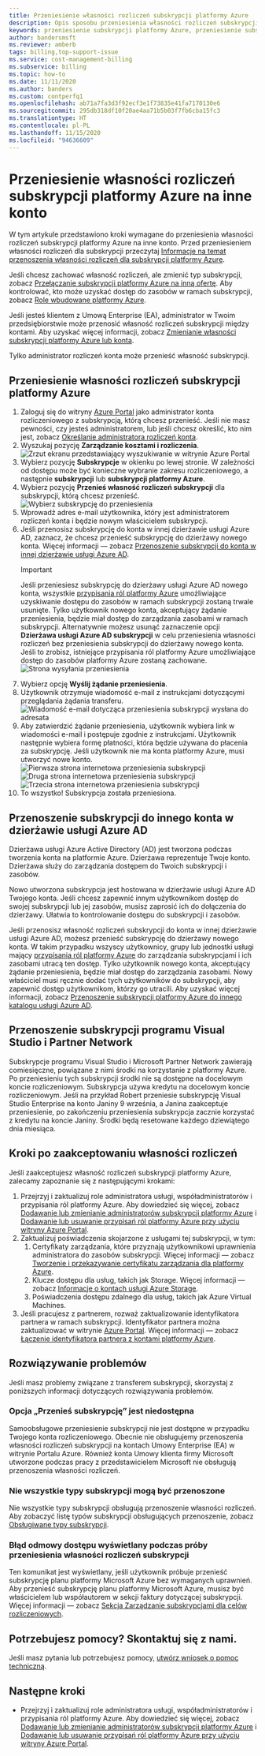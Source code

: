 ```yaml
---
title: Przeniesienie własności rozliczeń subskrypcji platformy Azure
description: Opis sposobu przeniesienia własności rozliczeń subskrypcji platformy Azure na inne konto.
keywords: przeniesienie subskrypcji platformy Azure, przeniesienie subskrypcji platformy Azure na inne konto, zmiana właściciela subskrypcji platformy Azure, transfer subskrypcji platformy Azure na inne konto, transfer rozliczeń na platformie Azure
author: bandersmsft
ms.reviewer: amberb
tags: billing,top-support-issue
ms.service: cost-management-billing
ms.subservice: billing
ms.topic: how-to
ms.date: 11/11/2020
ms.author: banders
ms.custom: contperfq1
ms.openlocfilehash: ab71a7fa3d3f92ecf3e1f73835e41fa7170130e6
ms.sourcegitcommit: 295db318df10f20ae4aa71b5b03f7fb6cba15fc3
ms.translationtype: HT
ms.contentlocale: pl-PL
ms.lasthandoff: 11/15/2020
ms.locfileid: "94636609"
---
```

# <a name="transfer-billing-ownership-of-an-azure-subscription-to-another-account"></a>Przeniesienie własności rozliczeń subskrypcji platformy Azure na inne konto

W tym artykule przedstawiono kroki wymagane do przeniesienia własności rozliczeń subskrypcji platformy Azure na inne konto. Przed przeniesieniem własności rozliczeń dla subskrypcji przeczytaj [Informacje na temat przenoszenia własności rozliczeń dla subskrypcji platformy Azure](../understand/subscription-transfer.md).

Jeśli chcesz zachować własność rozliczeń, ale zmienić typ subskrypcji, zobacz [Przełączanie subskrypcji platformy Azure na inną ofertę](switch-azure-offer.md). Aby kontrolować, kto może uzyskać dostęp do zasobów w ramach subskrypcji, zobacz [Role wbudowane platformy Azure](../../role-based-access-control/built-in-roles.md).

Jeśli jesteś klientem z Umową Enterprise (EA), administrator w Twoim przedsiębiorstwie może przenosić własność rozliczeń subskrypcji między kontami. Aby uzyskać więcej informacji, zobacz [Zmienianie własności subskrypcji platformy Azure lub konta](ea-portal-administration.md#change-azure-subscription-or-account-ownership).

Tylko administrator rozliczeń konta może przenieść własność subskrypcji.

## <a name="transfer-billing-ownership-of-an-azure-subscription"></a>Przeniesienie własności rozliczeń subskrypcji platformy Azure

1. Zaloguj się do witryny [Azure Portal](https://portal.azure.com) jako administrator konta rozliczeniowego z subskrypcją, którą chcesz przenieść. Jeśli nie masz pewności, czy jesteś administratorem, lub jeśli chcesz określić, kto nim jest, zobacz [Określanie administratora rozliczeń konta](../understand/subscription-transfer.md#whoisaa).
1. Wyszukaj pozycję **Zarządzanie kosztami i rozliczenia**.  
   ![Zrzut ekranu przedstawiający wyszukiwanie w witrynie Azure Portal](./media/billing-subscription-transfer/billing-search-cost-management-billing.png)
1. Wybierz pozycję **Subskrypcje** w okienku po lewej stronie. W zależności od dostępu może być konieczne wybranie zakresu rozliczeniowego, a następnie **subskrypcji** lub **subskrypcji platformy Azure**.
1. Wybierz pozycję **Przenieś własność rozliczeń subskrypcji** dla subskrypcji, którą chcesz przenieść.  
   ![Wybierz subskrypcję do przeniesienia](./media/billing-subscription-transfer/billing-select-subscription-to-transfer.png)
1. Wprowadź adres e-mail użytkownika, który jest administratorem rozliczeń konta i będzie nowym właścicielem subskrypcji.
1. Jeśli przenosisz subskrypcję do konta w innej dzierżawie usługi Azure AD, zaznacz, że chcesz przenieść subskrypcję do dzierżawy nowego konta. Więcej informacji — zobacz [Przenoszenie subskrypcji do konta w innej dzierżawie usługi Azure AD](#transfer-a-subscription-to-another-azure-ad-tenant-account).
    > [!IMPORTANT]
    > Jeśli przeniesiesz subskrypcję do dzierżawy usługi Azure AD nowego konta, wszystkie [przypisania ról platformy Azure](../../role-based-access-control/role-assignments-portal.md) umożliwiające uzyskiwanie dostępu do zasobów w ramach subskrypcji zostaną trwale usunięte. Tylko użytkownik nowego konta, akceptujący żądanie przeniesienia, będzie miał dostęp do zarządzania zasobami w ramach subskrypcji. Alternatywnie możesz usunąć zaznaczenie opcji **Dzierżawa usługi Azure AD subskrypcji** w celu przeniesienia własności rozliczeń bez przeniesienia subskrypcji do dzierżawy nowego konta. Jeśli to zrobisz, istniejące przypisania ról platformy Azure umożliwiające dostęp do zasobów platformy Azure zostaną zachowane.  
    ![Strona wysyłania przeniesienia](./media/billing-subscription-transfer/billing-send-transfer-request.png)
1. Wybierz opcję **Wyślij żądanie przeniesienia**.
1. Użytkownik otrzymuje wiadomość e-mail z instrukcjami dotyczącymi przeglądania żądania transferu.  
   ![Wiadomość e-mail dotycząca przeniesienia subskrypcji wysłana do adresata](./media/billing-subscription-transfer/billing-receiver-email.png)
1. Aby zatwierdzić żądanie przeniesienia, użytkownik wybiera link w wiadomości e-mail i postępuje zgodnie z instrukcjami. Użytkownik następnie wybiera formę płatności, która będzie używana do płacenia za subskrypcję. Jeśli użytkownik nie ma konta platformy Azure, musi utworzyć nowe konto.  
   ![Pierwsza strona internetowa przeniesienia subskrypcji](./media/billing-subscription-transfer/billing-accept-ownership-step1.png)
   ![Druga strona internetowa przeniesienia subskrypcji](./media/billing-subscription-transfer/billing-accept-ownership-step2.png)
   ![Trzecia strona internetowa przeniesienia subskrypcji](./media/billing-subscription-transfer/billing-accept-ownership-step3.png)
1. To wszystko! Subskrypcja została przeniesiona.

## <a name="transfer-a-subscription-to-another-azure-ad-tenant-account"></a>Przenoszenie subskrypcji do innego konta w dzierżawie usługi Azure AD

Dzierżawa usługi Azure Active Directory (AD) jest tworzona podczas tworzenia konta na platformie Azure. Dzierżawa reprezentuje Twoje konto. Dzierżawa służy do zarządzania dostępem do Twoich subskrypcji i zasobów.

Nowo utworzona subskrypcja jest hostowana w dzierżawie usługi Azure AD Twojego konta. Jeśli chcesz zapewnić innym użytkownikom dostęp do swojej subskrypcji lub jej zasobów, musisz zaprosić ich do dołączenia do dzierżawy. Ułatwia to kontrolowanie dostępu do subskrypcji i zasobów.

Jeśli przenosisz własność rozliczeń subskrypcji do konta w innej dzierżawie usługi Azure AD, możesz przenieść subskrypcję do dzierżawy nowego konta. W takim przypadku wszyscy użytkownicy, grupy lub jednostki usługi mający [przypisania ról platformy Azure](../../role-based-access-control/role-assignments-portal.md) do zarządzania subskrypcjami i ich zasobami utracą ten dostęp. Tylko użytkownik nowego konta, akceptujący żądanie przeniesienia, będzie miał dostęp do zarządzania zasobami. Nowy właściciel musi ręcznie dodać tych użytkowników do subskrypcji, aby zapewnić dostęp użytkownikom, którzy go utracili. Aby uzyskać więcej informacji, zobacz [Przenoszenie subskrypcji platformy Azure do innego katalogu usługi Azure AD](../../role-based-access-control/transfer-subscription.md).

## <a name="transfer-visual-studio-and-partner-network-subscriptions"></a>Przenoszenie subskrypcji programu Visual Studio i Partner Network

Subskrypcje programu Visual Studio i Microsoft Partner Network zawierają comiesięczne, powiązane z nimi środki na korzystanie z platformy Azure. Po przeniesieniu tych subskrypcji środki nie są dostępne na docelowym koncie rozliczeniowym. Subskrypcja używa kredytu na docelowym koncie rozliczeniowym. Jeśli na przykład Robert przeniesie subskrypcję Visual Studio Enterprise na konto Janiny 9 września, a Janina zaakceptuje przeniesienie, po zakończeniu przeniesienia subskrypcja zacznie korzystać z kredytu na koncie Janiny. Środki będą resetowane każdego dziewiątego dnia miesiąca.

## <a name="next-steps-after-accepting-billing-ownership"></a>Kroki po zaakceptowaniu własności rozliczeń

Jeśli zaakceptujesz własność rozliczeń subskrypcji platformy Azure, zalecamy zapoznanie się z następującymi krokami:

1. Przejrzyj i zaktualizuj role administratora usługi, współadministratorów i przypisania ról platformy Azure. Aby dowiedzieć się więcej, zobacz [Dodawanie lub zmienianie administratorów subskrypcji platformy Azure](add-change-subscription-administrator.md) i [Dodawanie lub usuwanie przypisań ról platformy Azure przy użyciu witryny Azure Portal](../../role-based-access-control/role-assignments-portal.md).
1. Zaktualizuj poświadczenia skojarzone z usługami tej subskrypcji, w tym:
   1. Certyfikaty zarządzania, które przyznają użytkownikowi uprawnienia administratora do zasobów subskrypcji. Więcej informacji — zobacz [Tworzenie i przekazywanie certyfikatu zarządzania dla platformy Azure](../../cloud-services/cloud-services-certs-create.md).
   1. Klucze dostępu dla usług, takich jak Storage. Więcej informacji — zobacz [Informacje o kontach usługi Azure Storage](../../storage/common/storage-account-create.md).
   1. Poświadczenia dostępu zdalnego dla usług, takich jak Azure Virtual Machines.
1. Jeśli pracujesz z partnerem, rozważ zaktualizowanie identyfikatora partnera w ramach subskrypcji. Identyfikator partnera można zaktualizować w witrynie [Azure Portal](https://portal.azure.com). Więcej informacji — zobacz [Łączenie identyfikatora partnera z kontami platformy Azure](link-partner-id.md).

## <a name="troubleshooting"></a>Rozwiązywanie problemów

Jeśli masz problemy związane z transferem subskrypcji, skorzystaj z poniższych informacji dotyczących rozwiązywania problemów.

### <a name="the-transfer-subscription-option-is-unavailable"></a>Opcja „Przenieś subskrypcję” jest niedostępna

<a name="no-button"></a> 

Samoobsługowe przeniesienie subskrypcji nie jest dostępne w przypadku Twojego konta rozliczeniowego. Obecnie nie obsługujemy przenoszenia własności rozliczeń subskrypcji na kontach Umowy Enterprise (EA) w witrynie Portalu Azure. Również konta Umowy klienta firmy Microsoft utworzone podczas pracy z przedstawicielem Microsoft nie obsługują przenoszenia własności rozliczeń.

###  <a name="not-all-subscription-types-can-transfer"></a>Nie wszystkie typy subskrypcji mogą być przenoszone

Nie wszystkie typy subskrypcji obsługują przenoszenie własności rozliczeń. Aby zobaczyć listę typów subskrypcji obsługujących przenoszenie, zobacz [Obsługiwane typy subskrypcji](../understand/subscription-transfer.md#supported-subscription-types).

###  <a name="access-denied-error-shown-when-trying-to-transfer-subscription-billing-ownership"></a>Błąd odmowy dostępu wyświetlany podczas próby przeniesienia własności rozliczeń subskrypcji

Ten komunikat jest wyświetlany, jeśli użytkownik próbuje przenieść subskrypcję planu platformy Microsoft Azure bez wymaganych uprawnień. Aby przenieść subskrypcję planu platformy Microsoft Azure, musisz być właścicielem lub współautorem w sekcji faktury dotyczącej subskrypcji. Więcej informacji — zobacz [Sekcja Zarządzanie subskrypcjami dla celów rozliczeniowych](../manage/understand-mca-roles.md#manage-subscriptions-for-invoice-section).

## <a name="need-help-contact-us"></a>Potrzebujesz pomocy? Skontaktuj się z nami.

Jeśli masz pytania lub potrzebujesz pomocy, [utwórz wniosek o pomoc techniczną](https://go.microsoft.com/fwlink/?linkid=2083458).

## <a name="next-steps"></a>Następne kroki

- Przejrzyj i zaktualizuj role administratora usługi, współadministratorów i przypisania ról platformy Azure. Aby dowiedzieć się więcej, zobacz [Dodawanie lub zmienianie administratorów subskrypcji platformy Azure](add-change-subscription-administrator.md) i [Dodawanie lub usuwanie przypisań ról platformy Azure przy użyciu witryny Azure Portal](../../role-based-access-control/role-assignments-portal.md).